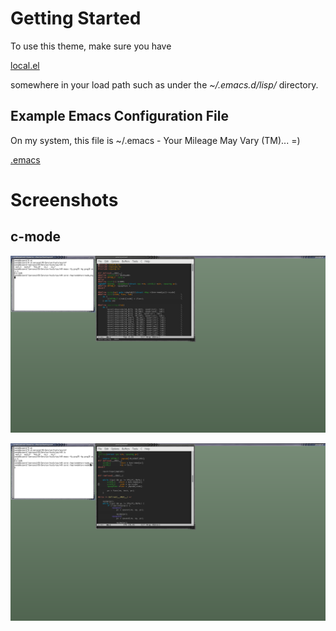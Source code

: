 # Getting Started

To use this theme, make sure you have

   [local.el](https://github.com/vendu/vendetta-emacs-theme/blob/master/local.el)

somewhere in your load path such as under the *~/.emacs.d/lisp/* directory.

## Example Emacs Configuration File

On my system, this file is ~/.emacs - Your Mileage May Vary (TM)... =)

   [.emacs](https://github.com/vendu/vendetta-emacs-theme/blob/master/_emacs)

# Screenshots

## c-mode

![c-mode screenshot #1](https://github.com/vendu/vendetta-emacs-theme/blob/master/img/vendetta-c-mode-001.png)

![c-mode screenshot #2](https://github.com/vendu/vendetta-emacs-theme/blob/master/img/vendetta-c-mode-002.png)

